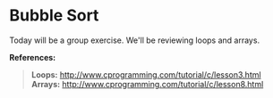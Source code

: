 # Bubble Sort

Today will be a group exercise. We'll be reviewing loops and arrays.

**References:**

> **Loops:** http://www.cprogramming.com/tutorial/c/lesson3.html  
> **Arrays:** http://www.cprogramming.com/tutorial/c/lesson8.html
